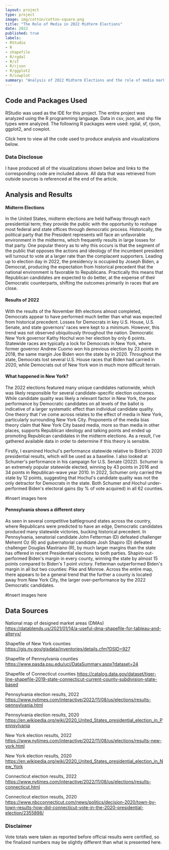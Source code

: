 ```yaml
---
layout: project
type: project
image: img/cotton/cotton-square.png
title: "The Role of Media in 2022 Midterm Elections"
date: 2022
published: true
labels:
- RStudio
- R
- shapefile
- R/rgdal
- R/sf
- R/rjson
- R/ggplot2
- R/cowplot
summary: "Analysis of 2022 Midterm Elections and the role of media markets."
---
```


## Code and Packages Used

RStudio was used as the IDE for this project. The entire project was analyzed using the R programming language. Data in csv, json, and shp file types were analyzed. The following R packages were used: rgdal, sf, rjson, ggplot2, and cowplot.

Click here to view all the code used to produce analysis and visualizations below. 

### Data Disclosue

I have produced all of the visualizations shown below and links to the corresponding code are included above. All data that was retrieved from outside sources is referenced at the end of the article. 

## Analysis and Results

#### Midterm Elections

In the United States, midterm elections are held halfway through each presidential term; they provide the public with the opportunity to reshape most federal and state offices through democratic process. Historically, the political party that the President represents will face an unfavorable environment in the midterms, which frequently results in large losses for that party. One popular theory as to why this occurs is that the segment of the public that opposes the actions and ideology of the incumbent president will turnout to vote at a larger rate than the complacent supporters. Leading up to election day in 2022, the presidency is occupied by Joseph Biden, a Democrat, producing the expectation from historical precedent that the national environment is favorable to Republicans. Practically this means that Republican candidates are expected to do better, at the expense of their Democratic counterparts, shifting the outcomes primarily in races that are close. 

#### Results of 2022

With the results of the November 8th elections almost completed, Democrats appear to have performed much better than what was expected from historical precedent. Losses for Democrats in key U.S. House, U.S. Senate, and state governors' races were kept to a minimum. However, this trend was not observed ubiquitously throughout the nation. Democratic New York governor Kathy Hochul won her election by only 6 points. Statewide races are typically a lock for Democrats in New York, where former governor Andrew Cuomo won his previous election by 23 points in 2018, the same margin Joe Biden won the state by in 2020. Throughout the state, Democrats lost several U.S. House races that Biden had carried in 2020, while Democrats out of New York won in much more difficult terrain. 

#### What happened in New York?

The 2022 elections featured many unique candidates nationwide, which was likely responsible for several candidate-specific election outcomes. While candidate quality was likely a relevant factor in New York, the poor performance by Democratic candidates on all levels of the ballot is indicative of a larger systematic effect than individual candidate quality. One theory that I've come across relates to the effect of media in New York, particularly surrounding New York City. Proponents of the media bias theory claim that New York City based media, more so than media in other places, supports Republican ideology and talking points and ended up promoting Republican candidates in the midterm elections. As a result, I've gathered available data in order to determine if this theory is sensible. 

Firstly, I examined Hochul's performance statewide relative to Biden's 2020 presidential results, which will be used as a baseline. I also looked at Schumer's performance in his campaign for U.S. Senate (2022). Schumer is an extremely popular statewide elected, winning by 43 points in 2016 and 34 points in Republican-wave year 2010. In 2022, Schumer only carried the state by 12 points, suggesting that Hochul's candidate quality was not the only detractor for Democrats in the state. Both Schumer and Hochul under-performed Biden's electoral gains (by % of vote acquired) in all 62 counties. 

#Insert images here

#### Pennsylvania shows a different story

As seen in several competitive battleground states across the country, where Republicans were predicted to have an edge, Democratic candidates produced many statewide victories, bucking historical precedent. In Pennsylvania, senatorial candidate John Fetterman (D) defeated challenger Mehemt Oz (R) and gubernatorial candidate Josh Shapiro (D) defeated challenger Douglas Mastriano (R), by much larger margins than the state has offered in recent Presidential elections to both parties. Shapiro out-performed Biden's margin in every county, winning the state by almost 15 points compared to Biden's 1 point victory. Fetterman outperformed Biden's margin in all but two counties: Pike and Monroe. Across the entire map, there appears to be a general trend that the further a county is located away from New York City, the larger over-performance by the 2022 Democratic candidates. 

#Insert images here



## Data Sources

National map of designed market areas (DMAs)
https://datablends.us/2021/01/14/a-useful-dma-shapefile-for-tableau-and-alteryx/

Shapefile of New York counties
https://gis.ny.gov/gisdata/inventories/details.cfm?DSID=927

Shapefile of Pennsylvania counties
https://www.pasda.psu.edu/uci/DataSummary.aspx?dataset=24
 
Shapefile of Connecticut counties 
https://catalog.data.gov/dataset/tiger-line-shapefile-2019-state-connecticut-current-county-subdivision-state-based

Pennsylvania election results, 2022
https://www.nytimes.com/interactive/2022/11/08/us/elections/results-pennsylvania.html

Pennsylvania election results, 2020
https://en.wikipedia.org/wiki/2020_United_States_presidential_election_in_Pennsylvania

New York election results, 2022
https://www.nytimes.com/interactive/2022/11/08/us/elections/results-new-york.html

New York election results, 2020
https://en.wikipedia.org/wiki/2020_United_States_presidential_election_in_New_York

Connecticut election results, 2022
https://www.nytimes.com/interactive/2022/11/08/us/elections/results-connecticut.html

Connecticut election resutls, 2020
https://www.nbcconnecticut.com/news/politics/decision-2020/town-by-town-results-how-did-connecticut-vote-in-the-2020-presidential-election/2355898/


### Disclaimer

Vote totals were taken as reported before official results were certified, so the finalized numbers may be slightly different than what is presented here. 
